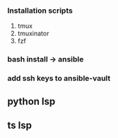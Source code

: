 ### Installation scripts
1. tmux
2. tmuxinator
3. fzf

### bash install -> ansible

### add ssh keys to ansible-vault

## python lsp

## ts lsp

